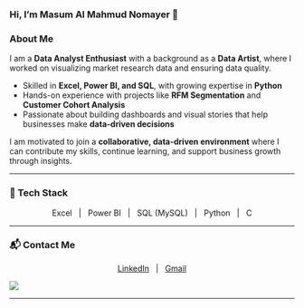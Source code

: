 ### Hi, I’m Masum Al Mahmud Nomayer 👋  

### About Me  
I am a **Data Analyst Enthusiast** with a background as a **Data Artist**, where I worked on visualizing market research data and ensuring data quality.  

- Skilled in **Excel, Power BI, and SQL**, with growing expertise in **Python**  
- Hands-on experience with projects like **RFM Segmentation** and **Customer Cohort Analysis**  
- Passionate about building dashboards and visual stories that help businesses make **data-driven decisions**  

I am motivated to join a **collaborative, data-driven environment** where I can contribute my skills, continue learning, and support business growth through insights.  
 

---

### 🔧 Tech Stack  

<p align="center">
Excel &nbsp; | &nbsp; Power BI &nbsp; | &nbsp; SQL (MySQL) &nbsp; | &nbsp; Python &nbsp; | &nbsp; C
</p>  

---

### 📬 Contact Me  

<p align="center">
<a href="https://linkedin.com/in/nomayer">LinkedIn</a> &nbsp; | &nbsp; 
<a href="mailto:nomayer.masum@gmail.com">Gmail</a>
</p>

[![](https://visitcount.itsvg.in/api?id=nomayer-masum&icon=5&color=7)](https://visitcount.itsvg.in)

---

<!-- Proudly created with GPRM ( https://gprm.itsvg.in ) -->
